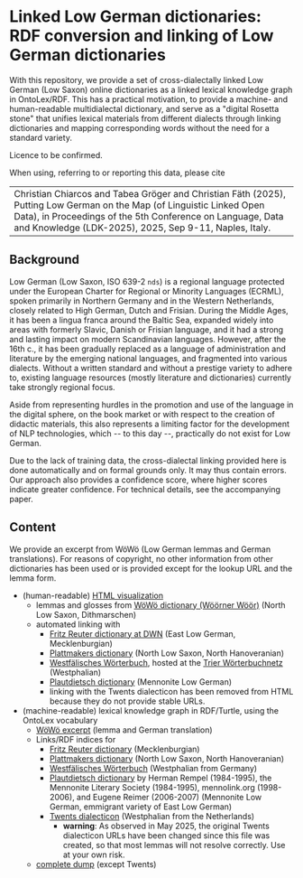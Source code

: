 # Linked Low German dictionaries: RDF conversion and linking of Low German dictionaries

With this repository, we provide a set of cross-dialectally linked Low German (Low Saxon) online dictionaries as a linked lexical knowledge graph in OntoLex/RDF.
This has a practical motivation, to provide a machine- and human-readable multidialectal dictionary, and serve as a "digital Rosetta stone" that unifies lexical materials from different dialects through linking dictionaries and mapping corresponding words without the need for a standard variety.

Licence to be confirmed.

When using, referring to or reporting this data, please cite

<table>
	<tr><td>
Christian Chiarcos and Tabea Gröger and Christian Fäth (2025), Putting Low German on the Map (of Linguistic Linked Open Data), in Proceedings of the 5th Conference on Language, Data and Knowledge (LDK-2025), 2025, Sep 9-11, Naples, Italy.
</td></tr>
</table>

## Background

Low German (Low Saxon, ISO 639-2 `nds`) is a regional language protected under the European Charter for Regional or Minority Languages (ECRML), spoken primarily in Northern Germany and in the Western Netherlands, closely related to High German, Dutch and Frisian. During the Middle Ages, it has been a lingua franca around the Baltic Sea, expanded widely into areas with formerly Slavic, Danish or Frisian language, and it had a strong and lasting impact on modern Scandinavian languages. However, after the 16th c., it has been gradually replaced as a language of administration and literature by the emerging national languages, and fragmented into various dialects. Without a written standard and without a prestige variety to adhere to, existing language resources (mostly literature and dictionaries) currently take strongly regional focus.

Aside from representing hurdles in the promotion and use of the language in the digital sphere, on the book market or with respect to the creation of didactic materials, this also represents a limiting factor for the development of NLP technologies, which -- to this day --, practically do not exist for Low German.

Due to the lack of training data, the cross-dialectal linking provided here is done automatically and on formal grounds only. It may thus contain errors. Our approach also provides a confidence score, where higher scores indicate greater confidence. For technical details, see the accompanying paper.

## Content

We provide an excerpt from WöWö (Low German lemmas and German translations). For reasons of copyright, no other information from other dictionaries has been used or is provided except for the lookup URL and the lemma form.

- (human-readable) [HTML visualization](https://nds-spraakverarbeiden.github.io/linked-nds-dictionaries/woewoe-links.html)
	- lemmas and glosses from [WöWö dictionary (Wöörner Wöör)](https://ditschiplatt.de/woehrner-woeoer/) (North Low Saxon, Dithmarschen)
	- automated linking with
		- [Fritz Reuter dictionary at DWN](https://www.niederdeutsche-literatur.de/dwn/index-frw.php) (East Low German, Mecklenburgian)
		- [Plattmakers dictionary](https://plattmakers.de/) (North Low Saxon, North Hanoveranian) 
		- [Westfälisches Wörterbuch](https://www.mundart-kommission.lwl.org/de/forschung/westfaelisches-woerterbuch/), hosted at the [Trier Wörterbuchnetz](https://www.woerterbuchnetz.de/WWB) (Westphalian)
		- [Plautdietsch dictionary](https://ereimer.net/plautdietsch/pddefns.htm) (Mennonite Low German)
		- linking with the Twents dialecticon has been removed from HTML because they do not provide stable URLs.
- (machine-readable) lexical knowledge graph in RDF/Turtle, using the OntoLex vocabulary
	- [WöWö excerpt](https://nds-spraakverarbeiden.github.io/linked-nds-dictionaries/woewoe.ttl) (lemma and German translation)
	- Links/RDF indices for
		- [Fritz Reuter dictionary](https://nds-spraakverarbeiden.github.io/linked-nds-dictionaries/reuter-links.ttl) (Mecklenburgian)
		- [Plattmakers dictionary](https://nds-spraakverarbeiden.github.io/linked-nds-dictionaries/plattmakers-links.ttl) (North Low Saxon, North Hanoveranian)
		- [Westfälisches Wörterbuch](https://nds-spraakverarbeiden.github.io/linked-nds-dictionaries/wwb-links.ttl) (Westphalian from Germany)
		- [Plautdietsch dictionary](https://nds-spraakverarbeiden.github.io/linked-nds-dictionaries/pdt-links.ttl) by Herman Rempel (1984-1995), the Mennonite Literary Society (1984-1995), mennolink.org (1998-2006), and Eugene Reimer (2006-2007) (Mennonite Low German, emmigrant variety of East Low German)
		- [Twents dialecticon](https://nds-spraakverarbeiden.github.io/linked-nds-dictionaries/twents-links.ttl) (Westphalian from the Netherlands)
			- **warning**: As observed in May 2025, the original Twents dialecticon URLs have been changed since this file was created, so that most lemmas will not resolve correctly. Use at your own risk.
	- [complete dump](https://nds-spraakverarbeiden.github.io/linked-nds-dictionaries/all.ttl) (except Twents)
